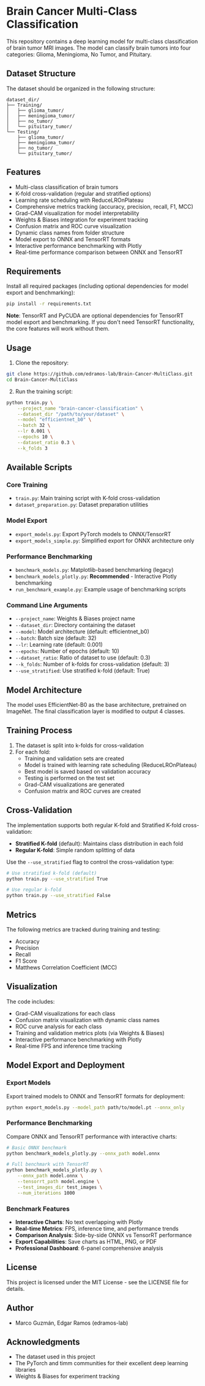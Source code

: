 # Brain Cancer Multi-Class Classification

This repository contains a deep learning model for multi-class classification of brain tumor MRI images. The model can classify brain tumors into four categories: Glioma, Meningioma, No Tumor, and Pituitary.

## Dataset Structure

The dataset should be organized in the following structure:
```
dataset_dir/
├── Training/
│   ├── glioma_tumor/
│   ├── meningioma_tumor/
│   ├── no_tumor/
│   └── pituitary_tumor/
└── Testing/
    ├── glioma_tumor/
    ├── meningioma_tumor/
    ├── no_tumor/
    └── pituitary_tumor/
```

## Features

- Multi-class classification of brain tumors
- K-fold cross-validation (regular and stratified options)
- Learning rate scheduling with ReduceLROnPlateau
- Comprehensive metrics tracking (accuracy, precision, recall, F1, MCC)
- Grad-CAM visualization for model interpretability
- Weights & Biases integration for experiment tracking
- Confusion matrix and ROC curve visualization
- Dynamic class names from folder structure
- Model export to ONNX and TensorRT formats
- Interactive performance benchmarking with Plotly
- Real-time performance comparison between ONNX and TensorRT

## Requirements

Install all required packages (including optional dependencies for model export and benchmarking):
```bash
pip install -r requirements.txt
```

**Note**: TensorRT and PyCUDA are optional dependencies for TensorRT model export and benchmarking. If you don't need TensorRT functionality, the core features will work without them.

## Usage

1. Clone the repository:
```bash
git clone https://github.com/edramos-lab/Brain-Cancer-MultiClass.git
cd Brain-Cancer-MultiClass
```

2. Run the training script:
```bash
python train.py \
    --project_name "brain-cancer-classification" \
    --dataset_dir "/path/to/your/dataset" \
    --model "efficientnet_b0" \
    --batch 32 \
    --lr 0.001 \
    --epochs 10 \
    --dataset_ratio 0.3 \
    --k_folds 3
```

## Available Scripts

### Core Training
- `train.py`: Main training script with K-fold cross-validation
- `dataset_preparation.py`: Dataset preparation utilities

### Model Export
- `export_models.py`: Export PyTorch models to ONNX/TensorRT
- `export_models_simple.py`: Simplified export for ONNX architecture only

### Performance Benchmarking
- `benchmark_models.py`: Matplotlib-based benchmarking (legacy)
- `benchmark_models_plotly.py`: **Recommended** - Interactive Plotly benchmarking
- `run_benchmark_example.py`: Example usage of benchmarking scripts

### Command Line Arguments

- `--project_name`: Weights & Biases project name
- `--dataset_dir`: Directory containing the dataset
- `--model`: Model architecture (default: efficientnet_b0)
- `--batch`: Batch size (default: 32)
- `--lr`: Learning rate (default: 0.001)
- `--epochs`: Number of epochs (default: 10)
- `--dataset_ratio`: Ratio of dataset to use (default: 0.3)
- `--k_folds`: Number of k-folds for cross-validation (default: 3)
- `--use_stratified`: Use stratified k-fold (default: True)

## Model Architecture

The model uses EfficientNet-B0 as the base architecture, pretrained on ImageNet. The final classification layer is modified to output 4 classes.

## Training Process

1. The dataset is split into k-folds for cross-validation
2. For each fold:
   - Training and validation sets are created
   - Model is trained with learning rate scheduling (ReduceLROnPlateau)
   - Best model is saved based on validation accuracy
   - Testing is performed on the test set
   - Grad-CAM visualizations are generated
   - Confusion matrix and ROC curves are created

## Cross-Validation

The implementation supports both regular K-fold and Stratified K-fold cross-validation:

- **Stratified K-fold** (default): Maintains class distribution in each fold
- **Regular K-fold**: Simple random splitting of data

Use the `--use_stratified` flag to control the cross-validation type:
```bash
# Use stratified k-fold (default)
python train.py --use_stratified True

# Use regular k-fold
python train.py --use_stratified False
```

## Metrics

The following metrics are tracked during training and testing:
- Accuracy
- Precision
- Recall
- F1 Score
- Matthews Correlation Coefficient (MCC)

## Visualization

The code includes:
- Grad-CAM visualizations for each class
- Confusion matrix visualization with dynamic class names
- ROC curve analysis for each class
- Training and validation metrics plots (via Weights & Biases)
- Interactive performance benchmarking with Plotly
- Real-time FPS and inference time tracking

## Model Export and Deployment

### Export Models
Export trained models to ONNX and TensorRT formats for deployment:

```bash
python export_models.py --model_path path/to/model.pt --onnx_only
```

### Performance Benchmarking
Compare ONNX and TensorRT performance with interactive charts:

```bash
# Basic ONNX benchmark
python benchmark_models_plotly.py --onnx_path model.onnx

# Full benchmark with TensorRT
python benchmark_models_plotly.py \
    --onnx_path model.onnx \
    --tensorrt_path model.engine \
    --test_images_dir test_images \
    --num_iterations 1000
```

### Benchmark Features
- **Interactive Charts**: No text overlapping with Plotly
- **Real-time Metrics**: FPS, inference time, and performance trends
- **Comparison Analysis**: Side-by-side ONNX vs TensorRT performance
- **Export Capabilities**: Save charts as HTML, PNG, or PDF
- **Professional Dashboard**: 6-panel comprehensive analysis

## License

This project is licensed under the MIT License - see the LICENSE file for details.

## Author

- Marco Guzmán, Edgar Ramos (edramos-lab)

## Acknowledgments

- The dataset used in this project
- The PyTorch and timm communities for their excellent deep learning libraries
- Weights & Biases for experiment tracking 